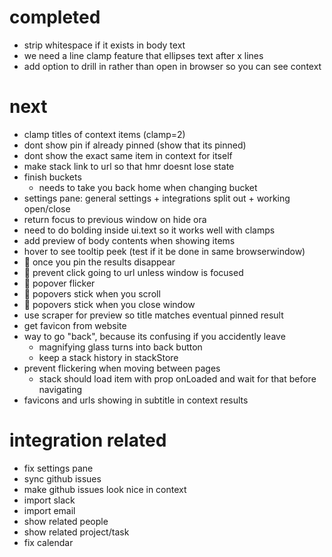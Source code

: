 # completed
- strip whitespace if it exists in body text
- we need a line clamp feature that ellipses text after x lines
- add option to drill in rather than open in browser so you can see context

# next
- clamp titles of context items (clamp=2)
- dont show pin if already pinned (show that its pinned)
- dont show the exact same item in context for itself
- make stack link to url so that hmr doesnt lose state
- finish buckets
  - needs to take you back home when changing bucket
- settings pane: general settings + integrations split out + working open/close
- return focus to previous window on hide ora
- need to do bolding inside ui.text so it works well with clamps
- add preview of body contents when showing items
- hover to see tooltip peek (test if it be done in same browserwindow)
- :bug: once you pin the results disappear
- :bug: prevent click going to url unless window is focused
- :bug: popover flicker
- :bug: popovers stick when you scroll
- :bug: popovers stick when you close window
- use scraper for preview so title matches eventual pinned result
- get favicon from website
- way to go "back", because its confusing if you accidently leave
  - magnifying glass turns into back button
  - keep a stack history in stackStore
- prevent flickering when moving between pages
  - stack should load item with prop onLoaded and wait for that before navigating
- favicons and urls showing in subtitle in context results

# integration related
- fix settings pane
- sync github issues
- make github issues look nice in context
- import slack
- import email
- show related people
- show related project/task
- fix calendar
